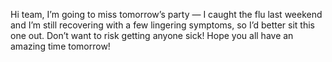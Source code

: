 Hi team,
I’m going to miss tomorrow’s party — I caught the flu last weekend and I’m still recovering with a few lingering symptoms, so I’d better sit this one out. Don’t want to risk getting anyone sick! Hope you all have an amazing time tomorrow!
